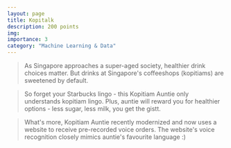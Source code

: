 ```yaml
---
layout: page
title: Kopitalk
description: 200 points
img:
importance: 3
category: "Machine Learning & Data"
---
```


> As Singapore approaches a super-aged society, healthier drink choices matter. But drinks at Singapore's coffeeshops (kopitiams) are sweetened by default.

> So forget your Starbucks lingo - this Kopitiam Auntie only understands kopitiam lingo. Plus, auntie will reward you for healthier options - less sugar, less milk, you get the gistt.

> What's more, Kopitiam Auntie recently modernized and now uses a website to receive pre-recorded voice orders. The website's voice recognition closely mimics auntie's favourite language :)